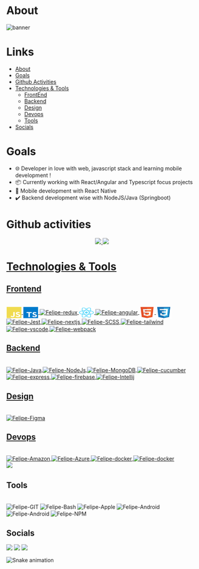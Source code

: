 

# About
![banner](https://github.com/FelipeCabreira/FelipeCabreira/assets/32957354/e7ad9ed5-2efa-4200-960a-a56c40bd65bc)

# Links
- [About](#about)
- [Goals](#goals)
- [Github Activities](#github-activities)
- [Technologies & Tools](#technologies--tools)
  - [FrontEnd](#frontend)
  - [Backend](#backend)
  - [Design](#design)
  - [Devops](#devops)
  - [Tools](#tools)
- [Socials](#socials)

# Goals
  - 🌐 Developer in love with web, javascript stack and learning mobile development !
  - 📦 Currently working with React/Angular and Typescript focus projects
  - 🚧 Mobile development with React Native
  - ✔️ Backend development wise with NodeJS/Java (Springboot)

# Github activities
<div align="center">
  <a href="https://github.com/FelipeCabreira">
  <img height="180em" src="https://github-readme-stats.vercel.app/api?username=FelipeCabreira&show_icons=true&theme=midnight-purple&include_all_commits=true&count_private=true"/>
  <img height="180em" src="https://github-readme-stats.vercel.app/api/top-langs/?username=FelipeCabreira&layout=compact&langs_count=7&theme=midnight-purple"/>
</div>



# Technologies & Tools

## Frontend
<div style="display: inline_block"><br>
 <img align="center" alt="Felipe-Js" height="30" width="40" src="https://raw.githubusercontent.com/devicons/devicon/master/icons/javascript/javascript-plain.svg">
  <img align="center" alt="Felipe-Ts" height="30" width="40" src="https://raw.githubusercontent.com/devicons/devicon/master/icons/typescript/typescript-plain.svg">
  <img align="center" alt="Felipe-redux" height="30" width="40" src="https://cdn.jsdelivr.net/gh/devicons/devicon/icons/redux/redux-original.svg" />       
  <img align="center" alt="Felipe-React" height="30" width="40" src="https://raw.githubusercontent.com/devicons/devicon/master/icons/react/react-original.svg">
  <img align="center" alt="Felipe-angular" height="30" width="40" src="https://icongr.am/devicon/angularjs-original.svg?size=128&color=e60505">
  <img align="center" alt="Felipe-HTML" height="30" width="40" src="https://raw.githubusercontent.com/devicons/devicon/master/icons/html5/html5-original.svg">
  <img align="center" alt="Felipe-CSS" height="30" width="40" src="https://raw.githubusercontent.com/devicons/devicon/master/icons/css3/css3-original.svg">
  <img align="center" alt="Felipe-Jest" height="30" width="40" src="https://cdn.jsdelivr.net/gh/devicons/devicon/icons/jest/jest-plain.svg" />
  <img align="center" alt="Felipe-nextjs" height="30" width="40" src="https://cdn.jsdelivr.net/gh/devicons/devicon/icons/nextjs/nextjs-original-wordmark.svg" />
  <img align="center" alt="Felipe-SCSS" height="30" width="40" src="https://cdn.jsdelivr.net/gh/devicons/devicon/icons/sass/sass-original.svg" />
  <img align="center" alt="Felipe-tailwind" height="30" width="40" src="https://cdn.jsdelivr.net/gh/devicons/devicon/icons/tailwindcss/tailwindcss-original-wordmark.svg" />
  <img align="center" alt="Felipe-vscode" height="30" width="40" src="https://cdn.jsdelivr.net/gh/devicons/devicon/icons/vscode/vscode-original.svg" />
  <img align="center" alt="Felipe-webpack" height="30" width="40" src="https://cdn.jsdelivr.net/gh/devicons/devicon/icons/webpack/webpack-original.svg" />
          
          
          
          
</div>

## Backend
<div style="display: inline_block"><br>
  <img align="center" alt="Felipe-Java" height="30" width="40" src="https://raw.githubusercontent.com/jmnote/z-icons/master/svg/java.svg">
  <img align="center" alt="Felipe-NodeJs" height="30" width="40" src="https://cdn.jsdelivr.net/gh/devicons/devicon/icons/nodejs/nodejs-original.svg" />
  <img align="center" alt="Felipe-MongoDB" height="30" width="40" src="https://cdn.jsdelivr.net/gh/devicons/devicon/icons/mongodb/mongodb-plain-wordmark.svg" />
  <img align="center" alt="Felipe-cucumber" height="30" width="40" src="https://cdn.jsdelivr.net/gh/devicons/devicon/icons/cucumber/cucumber-plain-wordmark.svg" />
  <img align="center" alt="Felipe-express" height="30" width="40" src="https://cdn.jsdelivr.net/gh/devicons/devicon/icons/express/express-original-wordmark.svg" />
  <img align="center" alt="Felipe-firebase" height="30" width="40" src="https://cdn.jsdelivr.net/gh/devicons/devicon/icons/firebase/firebase-plain-wordmark.svg" />
  <img align="center" alt="Felipe-Intellij" height="30" width="40" src="https://cdn.jsdelivr.net/gh/devicons/devicon/icons/intellij/intellij-original-wordmark.svg" />
              
          
</div>

## Design
<div style="display: inline_block"><br>
  <img align="center" alt="Felipe-Figma" height="30" width="40" src="https://cdn.jsdelivr.net/gh/devicons/devicon/icons/figma/figma-original.svg" />
</div>

## Devops
<div style="display: inline_block"><br>
  <img align="center" alt="Felipe-Amazon" height="30" width="40" src="https://cdn.jsdelivr.net/gh/devicons/devicon/icons/amazonwebservices/amazonwebservices-original-wordmark.svg" />
  <img align="center" alt="Felipe-Azure" height="30" width="40" src="https://cdn.jsdelivr.net/gh/devicons/devicon/icons/azure/azure-original.svg" />
  <img align="center" alt="Felipe-docker" height="30" width="40" src="https://cdn.jsdelivr.net/gh/devicons/devicon/icons/docker/docker-original.svg" />
  <img align="center" alt="Felipe-docker" height="30" width="40" src="https://cdn.jsdelivr.net/gh/devicons/devicon/icons/jenkins/jenkins-plain.svg" />
          
  <br>
  
  <div>
   <a href="" target="_blank"><img src="https://img.shields.io/badge/github%20actions-%232671E5.svg?style=for-the-badge&logo=githubactions&logoColor=white" target="_blank"></a> 
  </div>
</div>

## Tools
<div style="display: inline_block"><br>
  <img align="center" alt="Felipe-GIT" height="30" width="40" src="https://raw.githubusercontent.com/jmnote/z-icons/master/svg/git.svg"> 
  <img align="center" alt="Felipe-Bash" height="30" width="40" src="https://raw.githubusercontent.com/jmnote/z-icons/master/svg/bash.svg">
  <img align="center" alt="Felipe-Apple" height="30" width="40" src="https://cdn.jsdelivr.net/gh/devicons/devicon/icons/apple/apple-original.svg" />
  <img align="center" alt="Felipe-Android" height="30" width="40" src="https://cdn.jsdelivr.net/gh/devicons/devicon/icons/android/android-original-wordmark.svg" />  
  <img align="center" alt="Felipe-Android" height="30" width="40" src="https://cdn.jsdelivr.net/gh/devicons/devicon/icons/linux/linux-original.svg" />
  <img align="center" alt="Felipe-NPM" height="30" width="40" src="https://cdn.jsdelivr.net/gh/devicons/devicon/icons/npm/npm-original-wordmark.svg" />
          
          
</div>



## Socials
 
<div> 
  <a href="https://instagram.com/liipelantmann" target="_blank"><img src="https://img.shields.io/badge/-Instagram-%23E4405F?style=for-the-badge&logo=instagram&logoColor=white" target="_blank"></a>
  <a href = "mailto:cabreirawow@gmail.com"><img src="https://img.shields.io/badge/-Gmail-%23333?style=for-the-badge&logo=gmail&logoColor=white" target="_blank"></a>
  <a href="https://www.linkedin.com/in/felipe-cabreira-41b23b143/" target="_blank"><img src="https://img.shields.io/badge/-LinkedIn-%230077B5?style=for-the-badge&logo=linkedin&logoColor=white" target="_blank"></a>
 
  ![Snake animation](https://github.com/FelipeCabreira/FelipeCabreira/blob/output/github-contribution-grid-snake.svg)
 
</div>
